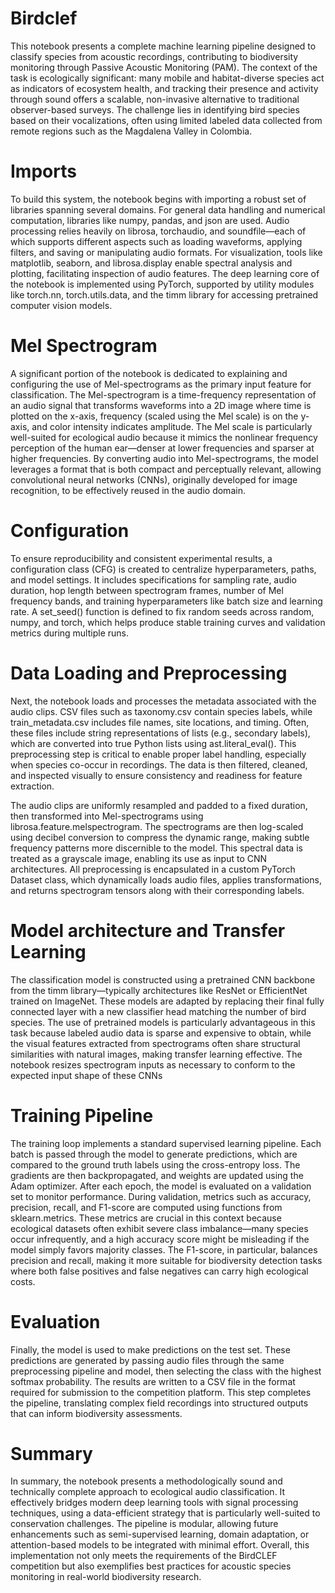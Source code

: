 # Birdclef
This notebook presents a complete machine learning pipeline designed to classify species from acoustic recordings, contributing to biodiversity monitoring through Passive Acoustic Monitoring (PAM). The context of the task is ecologically significant: many mobile and habitat-diverse species act as indicators of ecosystem health, and tracking their presence and activity through sound offers a scalable, non-invasive alternative to traditional observer-based surveys. The challenge lies in identifying bird species based on their vocalizations, often using limited labeled data collected from remote regions such as the Magdalena Valley in Colombia.

# Imports
To build this system, the notebook begins with importing a robust set of libraries spanning several domains. For general data handling and numerical computation, libraries like numpy, pandas, and json are used. Audio processing relies heavily on librosa, torchaudio, and soundfile—each of which supports different aspects such as loading waveforms, applying filters, and saving or manipulating audio formats. For visualization, tools like matplotlib, seaborn, and librosa.display enable spectral analysis and plotting, facilitating inspection of audio features. The deep learning core of the notebook is implemented using PyTorch, supported by utility modules like torch.nn, torch.utils.data, and the timm library for accessing pretrained computer vision models.

# Mel Spectrogram
A significant portion of the notebook is dedicated to explaining and configuring the use of Mel-spectrograms as the primary input feature for classification. The Mel-spectrogram is a time-frequency representation of an audio signal that transforms waveforms into a 2D image where time is plotted on the x-axis, frequency (scaled using the Mel scale) is on the y-axis, and color intensity indicates amplitude. The Mel scale is particularly well-suited for ecological audio because it mimics the nonlinear frequency perception of the human ear—denser at lower frequencies and sparser at higher frequencies. By converting audio into Mel-spectrograms, the model leverages a format that is both compact and perceptually relevant, allowing convolutional neural networks (CNNs), originally developed for image recognition, to be effectively reused in the audio domain.

# Configuration
To ensure reproducibility and consistent experimental results, a configuration class (CFG) is created to centralize hyperparameters, paths, and model settings. It includes specifications for sampling rate, audio duration, hop length between spectrogram frames, number of Mel frequency bands, and training hyperparameters like batch size and learning rate. A set_seed() function is defined to fix random seeds across random, numpy, and torch, which helps produce stable training curves and validation metrics during multiple runs.

# Data Loading and Preprocessing
Next, the notebook loads and processes the metadata associated with the audio clips. CSV files such as taxonomy.csv contain species labels, while train_metadata.csv includes file names, site locations, and timing. Often, these files include string representations of lists (e.g., secondary labels), which are converted into true Python lists using ast.literal_eval(). This preprocessing step is critical to enable proper label handling, especially when species co-occur in recordings. The data is then filtered, cleaned, and inspected visually to ensure consistency and readiness for feature extraction.

The audio clips are uniformly resampled and padded to a fixed duration, then transformed into Mel-spectrograms using librosa.feature.melspectrogram. The spectrograms are then log-scaled using decibel conversion to compress the dynamic range, making subtle frequency patterns more discernible to the model. This spectral data is treated as a grayscale image, enabling its use as input to CNN architectures. All preprocessing is encapsulated in a custom PyTorch Dataset class, which dynamically loads audio files, applies transformations, and returns spectrogram tensors along with their corresponding labels.

# Model architecture and Transfer Learning
The classification model is constructed using a pretrained CNN backbone from the timm library—typically architectures like ResNet or EfficientNet trained on ImageNet. These models are adapted by replacing their final fully connected layer with a new classifier head matching the number of bird species. The use of pretrained models is particularly advantageous in this task because labeled audio data is sparse and expensive to obtain, while the visual features extracted from spectrograms often share structural similarities with natural images, making transfer learning effective. The notebook resizes spectrogram inputs as necessary to conform to the expected input shape of these CNNs

# Training Pipeline
The training loop implements a standard supervised learning pipeline. Each batch is passed through the model to generate predictions, which are compared to the ground truth labels using the cross-entropy loss. The gradients are then backpropagated, and weights are updated using the Adam optimizer. After each epoch, the model is evaluated on a validation set to monitor performance. During validation, metrics such as accuracy, precision, recall, and F1-score are computed using functions from sklearn.metrics. These metrics are crucial in this context because ecological datasets often exhibit severe class imbalance—many species occur infrequently, and a high accuracy score might be misleading if the model simply favors majority classes. The F1-score, in particular, balances precision and recall, making it more suitable for biodiversity detection tasks where both false positives and false negatives can carry high ecological costs.

# Evaluation
Finally, the model is used to make predictions on the test set. These predictions are generated by passing audio files through the same preprocessing pipeline and model, then selecting the class with the highest softmax probability. The results are written to a CSV file in the format required for submission to the competition platform. This step completes the pipeline, translating complex field recordings into structured outputs that can inform biodiversity assessments.

# Summary
In summary, the notebook presents a methodologically sound and technically complete approach to ecological audio classification. It effectively bridges modern deep learning tools with signal processing techniques, using a data-efficient strategy that is particularly well-suited to conservation challenges. The pipeline is modular, allowing future enhancements such as semi-supervised learning, domain adaptation, or attention-based models to be integrated with minimal effort. Overall, this implementation not only meets the requirements of the BirdCLEF competition but also exemplifies best practices for acoustic species monitoring in real-world biodiversity research.
